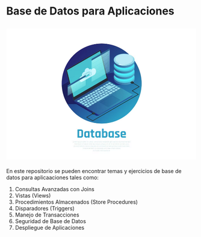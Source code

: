 # Base de Datos para Aplicaciones

!['Imagen Base de Datos](./img/imgbd.png)
---

En este repositorio se pueden encontrar temas y ejercicios de base de datos para aplicaaciones tales como:

1. Consultas Avanzadas con Joins
1. Vistas (Views)
1. Procedimientos Almacenados (Store Procedures)
1. Disparadores (Triggers)
1. Manejo de Transacciones
1. Seguridad de Base de Datos
1. Despliegue de Aplicaciones

